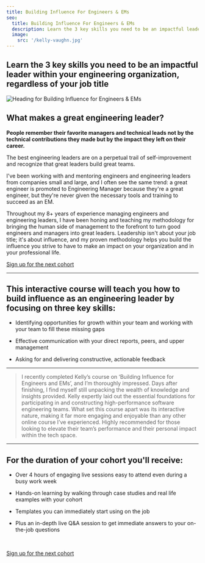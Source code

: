 ```yaml
---
title: Building Influence For Engineers & EMs
seo:
  title: Building Influence For Engineers & EMs
  description: Learn the 3 key skills you need to be an impactful leader in your engineering org
  image:
    src: '/kelly-vaughn.jpg'
---
```


## Learn the 3 key skills you need to be an impactful leader within your engineering organization, regardless of your job title

![Heading for Building Influence for Engineers & EMs](/course.jpg)

## What makes a great engineering leader?

**People remember their favorite managers and technical leads not by the technical contributions they made but by the impact they left on their career.**

The best engineering leaders are on a perpetual trail of self-improvement and recognize that great leaders build great teams.

I've been working with and mentoring engineers and engineering leaders from companies small and large, and I often see the same trend: a great engineer is promoted to Engineering Manager because they're a great engineer, but they're never given the necessary tools and training to succeed as an EM.

Throughout my 8+ years of experience managing engineers and engineering leaders, I have been honing and teaching my methodology for bringing the human side of management to the forefront to turn good engineers and managers into great leaders. Leadership isn't about your job title; it's about influence, and my proven methodology helps you build the influence you strive to have to make an impact on your organization and in your professional life.

<a class='flex items-center justify-center pt-1 pl-2 pr-2 pb-1 text-main bg-main border border-main rounded-full transition hover:bg-muted text-md italic font-serif' href='https://maven.com/kellyvaughn'>Sign up for the next cohort</a>

---

## This interactive course will teach you how to build influence as an engineering leader by focusing on three key skills:

- Identifying opportunities for growth within your team and working with your team to fill these missing gaps

- Effective communication with your direct reports, peers, and upper management

- Asking for and delivering constructive, actionable feedback

---

> I recently completed Kelly’s course on ‘Building Influence for Engineers and EMs’, and I’m thoroughly impressed. Days after finishing, I find myself still unpacking the wealth of knowledge and insights provided. Kelly expertly laid out the essential foundations for participating in and constructing high-performance software engineering teams. What set this course apart was its interactive nature, making it far more engaging and enjoyable than any other online course I’ve experienced. Highly recommended for those looking to elevate their team’s performance and their personal impact within the tech space.

---

## For the duration of your cohort you'll receive:

- Over 4 hours of engaging live sessions easy to attend even during a busy work week

- Hands-on learning by walking through case studies and real life examples with your cohort

- Templates you can immediately start using on the job

- Plus an in-depth live Q&A session to get immediate answers to your on-the-job questions

&nbsp;

<a class='flex items-center justify-center pt-1 pl-2 pr-2 pb-1 text-main bg-main border border-main rounded-full transition hover:bg-muted text-md italic font-serif' href='https://maven.com/kellyvaughn'>Sign up for the next cohort</a>
